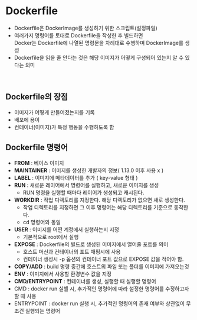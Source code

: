 # Dockerfile
* Dockerfile은 DockerImage를 생성하기 위한 스크립트(설정파일)
* 여러가지 명령어를 토대로 Dockerfile을 작성한 후 빌드하면<br>
Docker는 Dockerfile에 나열된 명령문을 차례대로 수행하며 DockerImage를 생성
* Dockerfile을 읽을 줄 안다는 것은 해당 이미지가 어떻게 구성되어 있는지 알 수 있다는 의미
<br>

## Dockerfile의 장점
* 이미지가 어떻게 만들어졌는지를 기록
* 배포에 용이
* 컨테이너(이미지)가 특정 행동을 수행하도록 함

## Dockerfile 명령어 
* **FROM** : 베이스 이미지
* **MAINTAINER** : 이미지를 생성한 개발자의 정보( 1.13.0 이후 사용 x )
* **LABEL** : 이미지에 메타데이터를 추가 ( key-value 형태 )
* **RUN** : 새로운 레이어에서 명령어를 실행하고, 새로운 이미지를 생성
  * RUN 명령을 실행할 때마다 레이어가 생성되고 캐시된다.
* **WORKDIR** : 작업 디렉토리를 지정한다. 해당 디렉토리가 없으면 새로 생성한다.
  * 작업 디렉토리를 지정하면 그 이후 명령어는 해당 디렉토리를 기준으로 동작한다.
  * cd 명령어와 동일
* **USER** : 이미지를 어떤 계정에서 실행하는지 지정
  * 기본적으로 root에서 실행
* **EXPOSE** : Dockerfile의 빌드로 생성된 이미지에서 열어줄 포트를 의미
  * 호스트 머신과 컨테이너의 포트 매핑시에 사용
  * 컨테이너 생성시 -p 옵션의 컨테이너 포트 값으로 EXPOSE 값을 적어야 함.
* **COPY/ADD** : build 명령 중간에 호스트의 파일 또는 폴더를 이미지에 가져오는것 
* **ENV** : 이미지에서 사용할 환경변수 값을 지정
* **CMD/ENTRYPOINT** : 컨테이너를 생성, 실행할 때 실행할 명령어
 * CMD : docker run 실핼 시, 추가적인 명령어에 따라 설정한 명령어를 수정하고자 할 때 사용
 * ENTRYPOINT : docker run 실행 시, 추가적인 명령어의 존재 여부와 상관없이 무조건 실행되는 명령어
